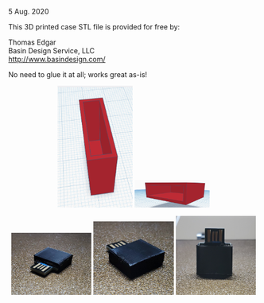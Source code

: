 
5 Aug. 2020

This 3D printed case STL file is provided for free by:

Thomas Edgar  
Basin Design Service, LLC  
http://www.basindesign.com/

No need to glue it at all; works great as-is!

<p align="center" width="100%">
    <img width="30%" src="cad_drawing1.png"> 
    <img width="30%" src="cad_drawing2.png"> 
</p>
<p align="center" width="100%">
    <img width="32%" src="photo1_20200728_181758.jpg"> 
    <img width="32%" src="photo2_20200728_181802.jpg"> 
    <img width="32%" src="photo3_20200728_181810.jpg"> 
</p>




